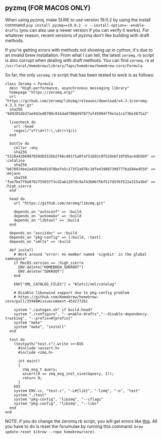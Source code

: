 pyzmq (**FOR MACOS ONLY**)
---

When using pyzmq, make SURE to use version 19.0.2 by using the install command `pip install pyzmq==19.0.2 -v --install-option=--enable-drafts` (you can also use a newer version if you can verify it works). For whatever reason, recent versions of pyzmq don't like building with draft methods.

If you're getting errors with methods not showing up in cython, it's due to an invalid brew installation. From what I can tell, the latest `zeromq.rb` script is also corrupt when dealing with draft methods. You can find `zeromq.rb` at `/usr/local/Homebrew/Library/Taps/homebrew/homebrew-core/Formula`.

So far, the only `zeromq.rb` script that has been tested to work is as follows:
```
class Zeromq < Formula
  desc "High-performance, asynchronous messaging library"
  homepage "https://zeromq.org/"
  url "https://github.com/zeromq/libzmq/releases/download/v4.3.3/zeromq-4.3.3.tar.gz"
  sha256 "9d9285db37ae942ed0780c016da87060497877af45094ff9e1a1ca736e3875a2"

  livecheck do
    url :head
    regex(/^v?(\d+(?:\.\d+)+)$/i)
  end

  bottle do
    cellar :any
    sha256 "5310a4204987850db552bb2746c48171a0faf51692c9f52debf10f85ac4db569" => :catalina
    sha256 "b67097dee2a42630e01978befe5c173f2a976c16fe4190873997776a584e4559" => :mojave
    sha256 "fee7be7f0a0762755037f3cd2ab1207dc9af43b0b75bf517d5f6f522a315a3bd" => :high_sierra
  end

  head do
    url "https://github.com/zeromq/libzmq.git"

    depends_on "autoconf" => :build
    depends_on "automake" => :build
    depends_on "libtool" => :build
  end

  depends_on "asciidoc" => :build
  depends_on "pkg-config" => [:build, :test]
  depends_on "xmlto" => :build

  def install
    # Work around "error: no member named 'signbit' in the global namespace"
    if MacOS.version == :high_sierra
      ENV.delete("HOMEBREW_SDKROOT")
      ENV.delete("SDKROOT")
    end

    ENV["XML_CATALOG_FILES"] = "#{etc}/xml/catalog"

    # Disable libunwind support due to pkg-config problem
    # https://github.com/Homebrew/homebrew-core/pull/35940#issuecomment-454177261

    system "./autogen.sh" if build.head?
    system "./configure", "--enable-drafts","--disable-dependency-tracking", "--prefix=#{prefix}"
    system "make"
    system "make", "install"
  end

  test do
    (testpath/"test.c").write <<~EOS
      #include <assert.h>
      #include <zmq.h>

      int main()
      {
        zmq_msg_t query;
        assert(0 == zmq_msg_init_size(&query, 1));
        return 0;
      }
    EOS
    system ENV.cc, "test.c", "-L#{lib}", "-lzmq", "-o", "test"
    system "./test"
    system "pkg-config", "libzmq", "--cflags"
    system "pkg-config", "libzmq", "--libs"
  end
end
```

NOTE: if you do change the zeromq.rb script, you will get errors like [this](https://github.com/Homebrew/brew/issues/10286). All you have to do is reset the forumulae by running this command: `brew update-reset $(brew --repo homebrew/core)`.

